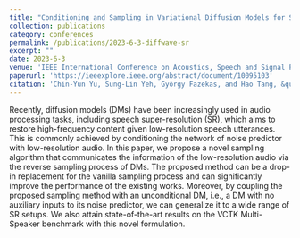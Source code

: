 ```yaml
---
title: "Conditioning and Sampling in Variational Diffusion Models for Speech Super-Resolution"
collection: publications
category: conferences
permalink: /publications/2023-6-3-diffwave-sr
excerpt: ""
date: 2023-6-3
venue: 'IEEE International Conference on Acoustics, Speech and Signal Processing (ICASSP)'
paperurl: 'https://ieeexplore.ieee.org/abstract/document/10095103'
citation: 'Chin-Yun Yu, Sung-Lin Yeh, György Fazekas, and Hao Tang, &quot;Conditioning and Sampling in Variational Diffusion Models for Speech Super-Resolution&quot;, <i>IEEE International Conference on Acoustics, Speech and Signal Processing</i>, June 2023.'
---
```

Recently, diffusion models (DMs) have been increasingly used in audio processing tasks, including speech super-resolution (SR), which aims to restore high-frequency content given low-resolution speech utterances. This is commonly achieved by conditioning the network of noise predictor with low-resolution audio. In this paper, we propose a novel sampling algorithm that communicates the information of the low-resolution audio via the reverse sampling process of DMs. The proposed method can be a drop-in replacement for the vanilla sampling process and can significantly improve the performance of the existing works. Moreover, by coupling the proposed sampling method with an unconditional DM, i.e., a DM with no auxiliary inputs to its noise predictor, we can generalize it to a wide range of SR setups. We also attain state-of-the-art results on the VCTK Multi-Speaker benchmark with this novel formulation.